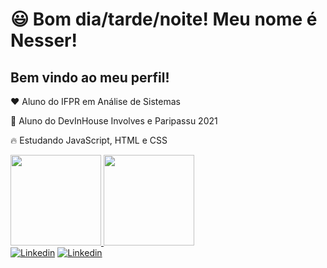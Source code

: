 # 😃 Bom dia/tarde/noite! Meu nome é Nesser!

## Bem vindo ao meu perfil!

❤️ Aluno do IFPR em Análise de Sistemas

🎾 Aluno do DevInHouse Involves e Paripassu 2021

🔥 Estudando JavaScript, HTML e CSS

<div>
<a href="https://github.com/nesserandrade">
<img height="145em" src="https://github-readme-stats.vercel.app/api?username=nesserandrade&show_icons=true&theme=highcontrast&include_all_commits=true&count_private=true"/>
<img height="145em" src="https://github-readme-stats.vercel.app/api/top-langs/?username=nesserandrade&layout=compact&langs_count=7&theme=highcontrast"/>
</div>

<div>
<a href="https://www.linkedin.com/in/nesser-cristiano-de-andrade-36157421b/"><img src="https://img.shields.io/badge/linkedin-%230077B5.svg?style=for-the-badge&logo=linkedin&logoColor=white" alt="Linkedin"></a>
<a href="mailto:nesser24601@gmail.com"><img src="https://img.shields.io/badge/Gmail-D14836?style=for-the-badge&logo=gmail&logoColor=white" alt="Linkedin"></a>
</div>